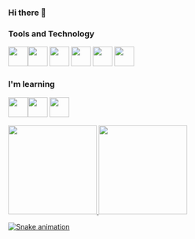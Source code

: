 ### Hi there 👋



### Tools and Technology

<img src="https://cdn.jsdelivr.net/gh/devicons/devicon/icons/git/git-original.svg" width="40" height="40"/><img src="https://cdn.jsdelivr.net/gh/devicons/devicon/icons/linux/linux-original.svg" width="40" height="40"/> <img src="https://cdn.jsdelivr.net/gh/devicons/devicon/icons/github/github-original.svg" width="40" height="40" />
            <img src="https://cdn.jsdelivr.net/gh/devicons/devicon/icons/python/python-original.svg" width="40" height="40" />
            <img src="https://cdn.jsdelivr.net/gh/devicons/devicon/icons/raspberrypi/raspberrypi-original.svg" width="40" height="40"/>
            <img src="https://cdn.jsdelivr.net/gh/devicons/devicon/icons/c/c-original.svg" width="40" height="40" />
         
          
          
          
### I'm learning

<img src="https://cdn.jsdelivr.net/gh/devicons/devicon/icons/java/java-original.svg" width="40" height="40"/><img src="https://cdn.jsdelivr.net/gh/devicons/devicon/icons/csharp/csharp-original.svg" width="40" height="40"/>
            <img src="https://cdn.jsdelivr.net/gh/devicons/devicon/icons/amazonwebservices/amazonwebservices-original.svg" width="40" height="40"/>
          
          
        

<div>
<a href="https://github.com/SocioPJ">
<img height="180em" src="https://github-readme-stats.vercel.app/api/top-langs/?username=SocioPJ&layout=compact&langs_count=7&theme=dracula"/>
<img height="180em" src="https://github-readme-stats.vercel.app/api?username=SocioPJ&show_icons=true&theme=dracula&include_all_commits=true&count_private=true"/>
</div>

![Snake animation](https://github.com/SocioPJ/SocioPJ/blob/output/github-contribution-grid-snake.svg)

<!--
**SocioPJ/SocioPJ** is a ✨ _special_ ✨ repository because its `README.md` (this file) appears on your GitHub profile.

Here are some ideas to get you started:

- 🔭 I’m currently working on ...
- 🌱 I’m currently learning ...
- 👯 I’m looking to collaborate on ...
- 🤔 I’m looking for help with ...
- 💬 Ask me about ...
- 📫 How to reach me: ...
- 😄 Pronouns: ...
- ⚡ Fun fact: ...
-->
